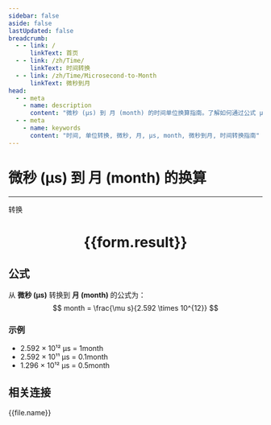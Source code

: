 ```yaml
---
sidebar: false
aside: false
lastUpdated: false
breadcrumb:
  - - link: /
      linkText: 首页
  - - link: /zh/Time/
      linkText: 时间转换
  - - link: /zh/Time/Microsecond-to-Month
      linkText: 微秒到月
head:
  - - meta
    - name: description
      content: "微秒 (μs) 到 月 (month) 的时间单位换算指南。了解如何通过公式 μs ÷ 2.628e+15 转换为月。"
  - - meta
    - name: keywords
      content: "时间, 单位转换, 微秒, 月, μs, month, 微秒到月, 时间转换指南"
---
```

# 微秒 (μs) 到 月 (month) 的换算

---
<script setup>
import { onMounted, reactive, inject, ref } from 'vue'
import { NButton,NForm ,NFormItem,NInput,NInputNumber,NSelect,NCard,useMessage,NGrid ,NGi  } from 'naive-ui'
import { defineClientComponent } from 'vitepress'
import { Time } from '../../files';

const convert = inject('convert')

const form = reactive({
  number: null,
  result: '',
})

const convertHandler = () => {
  if (form.number !== null && !isNaN(form.number)) {
    const convertedValue = parseFloat(form.number) / 2592000000000
    form.result = `${form.number}μs = ${convertedValue.toFixed(15)}month`
  } else {
    form.result = '请输入有效的数值。'
  }
}
</script>

<n-form size="large" :model="form">
  <n-form-item label="微秒 (μs)">
    <n-input-number v-model:value="form.number" placeholder="输入微秒" style="width: 100%" />
  </n-form-item>
  <n-form-item>
    <n-button type="primary" @click="convertHandler" block>转换</n-button>
  </n-form-item>
</n-form>

<n-card  embedded :bordered="false" hoverable>
  <div  style="text-align:center">
    <h1>{{form.result}}</h1>
  </div>
</n-card>

## 公式

从 **微秒 (μs)** 转换到 **月 (month)** 的公式为：
$$ month = \frac{\mu s}{2.592 \times 10^{12}} $$

### 示例
- 2.592 × 10¹² μs = 1month
- 2.592 × 10¹¹ μs = 0.1month
- 1.296 × 10¹² μs = 0.5month
## 相关连接
<n-grid x-gap="12" :cols="4">
  <n-gi v-for="(file, index) in Time" :key="index">
    <n-button
      text
      tag="a"
      :href="file.path"
      type="primary"
    >
      {{file.name}}
    </n-button>
  </n-gi>
</n-grid>